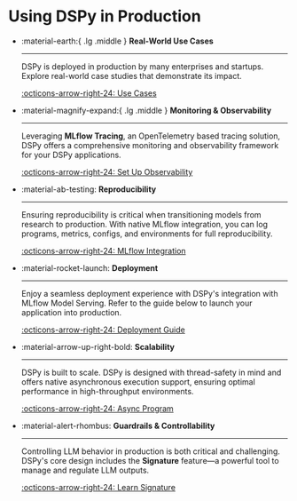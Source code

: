 # Using DSPy in Production

<div class="grid cards" style="text-align: left;" markdown>

- :material-earth:{ .lg .middle } __Real-World Use Cases__

    ---

    DSPy is deployed in production by many enterprises and startups. Explore real-world case studies that demonstrate its impact.

    [:octicons-arrow-right-24: Use Cases](../dspy-usecases.md)

- :material-magnify-expand:{ .lg .middle } __Monitoring & Observability__

    ---

    Leveraging **MLflow Tracing**, an OpenTelemetry based tracing solution, DSPy offers a comprehensive monitoring and observability framework for your DSPy applications.

    [:octicons-arrow-right-24: Set Up Observability](../tutorials/observability/#tracing)

- :material-ab-testing: __Reproducibility__

    ---

    Ensuring reproducibility is critical when transitioning models from research to production. With native MLflow integration, you can log programs, metrics, configs, and environments for full reproducibility.

    [:octicons-arrow-right-24: MLflow Integration](https://mlflow.org/docs/latest/llms/dspy/index.html)

- :material-rocket-launch: __Deployment__

    ---

    Enjoy a seamless deployment experience with DSPy's integration with MLflow Model Serving. Refer to the guide below to launch your application into production.

    [:octicons-arrow-right-24: Deployment Guide](../tutorials/deployment)

- :material-arrow-up-right-bold: __Scalability__

    ---

    DSPy is built to scale. DSPy is designed with thread-safety in mind and offers native asynchronous execution support, ensuring optimal performance in high-throughput environments.

    [:octicons-arrow-right-24: Async Program](../api/utils/asyncify.md)

- :material-alert-rhombus: __Guardrails & Controllability__

    ---

    Controlling LLM behavior in production is both critical and challenging. DSPy's core design includes the **Signature** feature—a powerful tool to manage and regulate LLM outputs.

    [:octicons-arrow-right-24: Learn Signature](../learn/programming/signatures.md)

</div>
